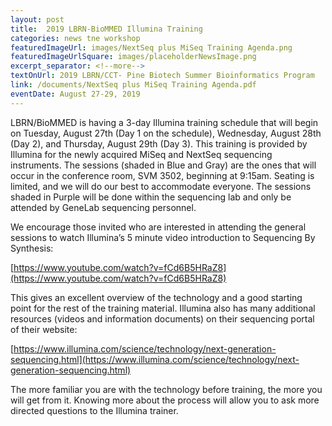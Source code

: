 ```yaml
---
layout: post
title:  2019 LBRN-BioMMED Illumina Training
categories: news tne workshop
featuredImageUrl: images/NextSeq plus MiSeq Training Agenda.png
featuredImageUrlSquare: images/placeholderNewsImage.png
excerpt_separator: <!--more-->
textOnUrl: 2019 LBRN/CCT- Pine Biotech Summer Bioinformatics Program
link: /documents/NextSeq plus MiSeq Training Agenda.pdf
eventDate: August 27-29, 2019
---
```

LBRN/BioMMED is having a 3-day Illumina training schedule that will begin on Tuesday, August 27th (Day 1 on the schedule), Wednesday, August 28th (Day 2), and Thursday, August 29th (Day 3).  This training is provided by Illumina for the newly acquired MiSeq and NextSeq sequencing instruments.  <!--more--> The  sessions (shaded in Blue and Gray) are the ones that will occur in the conference room, SVM 3502, beginning at 9:15am.  Seating is limited, and we will do our best to accommodate everyone.  The sessions shaded in Purple will be done within the sequencing lab and only be attended by GeneLab sequencing personnel.  

We encourage those invited who are interested in attending the general sessions to watch Illumina’s 5 minute video introduction to Sequencing By Synthesis:

[https://www.youtube.com/watch?v=fCd6B5HRaZ8](https://www.youtube.com/watch?v=fCd6B5HRaZ8)

This gives an excellent overview of the technology and a good starting point for the rest of the training material.  Illumina also has many additional resources (videos and information documents) on their sequencing portal of their website:

[https://www.illumina.com/science/technology/next-generation-sequencing.html](https://www.illumina.com/science/technology/next-generation-sequencing.html)

The more familiar you are with the technology before training, the more you will get from it.  Knowing more about the process will allow you to ask more directed questions to the Illumina trainer.
